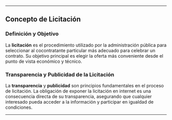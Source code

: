 
---

## Concepto de Licitación

### Definición y Objetivo
La **licitación** es el procedimiento utilizado por la administración pública para seleccionar al cocontratante particular más adecuado para celebrar un contrato. Su objetivo principal es elegir la oferta más conveniente desde el punto de vista económico y técnico.

### Transparencia y Publicidad de la Licitación
La **transparencia** y **publicidad** son principios fundamentales en el proceso de licitación. La obligación de exponer la licitación en internet es una consecuencia directa de su transparencia, asegurando que cualquier interesado pueda acceder a la información y participar en igualdad de condiciones.

---
